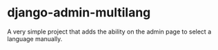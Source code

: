 # django-admin-multilang
A very simple project that adds the ability on the admin page to select a language manually.
